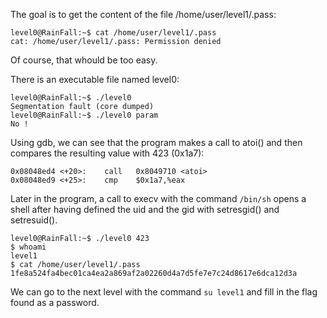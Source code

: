 The goal is to get the content of the file /home/user/level1/.pass:
```
level0@RainFall:~$ cat /home/user/level1/.pass
cat: /home/user/level1/.pass: Permission denied
```
Of course, that whould be too easy.

There is an executable file named level0:
```
level0@RainFall:~$ ./level0 
Segmentation fault (core dumped)
level0@RainFall:~$ ./level0 param
No !
```

Using gdb, we can see that the program makes a call to atoi() and then compares the resulting value with 423 (0x1a7):
```
0x08048ed4 <+20>:    call   0x8049710 <atoi>
0x08048ed9 <+25>:    cmp    $0x1a7,%eax
```

Later in the program, a call to execv with the command `/bin/sh` opens a shell after having defined the uid and the gid with setresgid() and setresuid().

```
level0@RainFall:~$ ./level0 423
$ whoami
level1
$ cat /home/user/level1/.pass
1fe8a524fa4bec01ca4ea2a869af2a02260d4a7d5fe7e7c24d8617e6dca12d3a
```

We can go to the next level with the command `su level1` and fill in the flag found as a password.